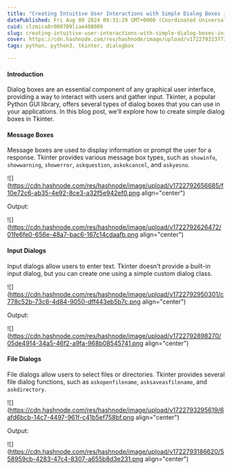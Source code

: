 ```yaml
---
title: "Creating Intuitive User Interactions with Simple Dialog Boxes in Tkinter"
datePublished: Fri Aug 09 2024 09:31:29 GMT+0000 (Coordinated Universal Time)
cuid: clzmica8r000709liae408009
slug: creating-intuitive-user-interactions-with-simple-dialog-boxes-in-tkinter
cover: https://cdn.hashnode.com/res/hashnode/image/upload/v1722793237738/4a3731e2-9f13-49cc-840d-0f684c612275.png
tags: python, python3, tkinter, dialogbox

---
```


#### Introduction

Dialog boxes are an essential component of any graphical user interface, providing a way to interact with users and gather input. Tkinter, a popular Python GUI library, offers several types of dialog boxes that you can use in your applications. In this blog post, we'll explore how to create simple dialog boxes in Tkinter.

#### Message Boxes

Message boxes are used to display information or prompt the user for a response. Tkinter provides various message box types, such as `showinfo`, `showwarning`, `showerror`, `askquestion`, `askokcancel`, and `askyesno`.

![](https://cdn.hashnode.com/res/hashnode/image/upload/v1722792656685/f10e72c6-ab35-4e92-8ce3-a32f5e942ef0.png align="center")

Output:

![](https://cdn.hashnode.com/res/hashnode/image/upload/v1722792626472/01fe6fe0-656e-48a7-bac6-167c14cdaafb.png align="center")

#### Input Dialogs

Input dialogs allow users to enter text. Tkinter doesn't provide a built-in input dialog, but you can create one using a simple custom dialog class.

![](https://cdn.hashnode.com/res/hashnode/image/upload/v1722792950301/c778c52b-73c6-4d84-9050-dff443eb5b7c.png align="center")

Output:

![](https://cdn.hashnode.com/res/hashnode/image/upload/v1722792898270/05de4914-34a5-46f2-a9fa-968b08545741.png align="center")

#### File Dialogs

File dialogs allow users to select files or directories. Tkinter provides several file dialog functions, such as `askopenfilename`, `asksaveasfilename`, and `askdirectory`.

![](https://cdn.hashnode.com/res/hashnode/image/upload/v1722793295619/6afd6bcb-14c7-4497-961f-c41b5ef758bf.png align="center")

Output:

![](https://cdn.hashnode.com/res/hashnode/image/upload/v1722793186620/558959cb-4283-47c4-8307-a655b8d3e231.png align="center")